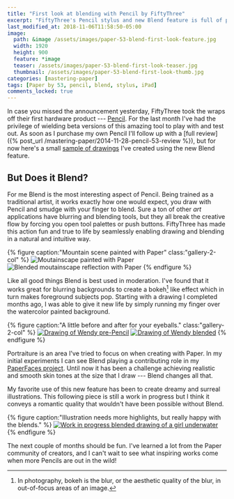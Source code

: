 ```yaml
---
title: "First look at blending with Pencil by FiftyThree"
excerpt: "FiftyThree's Pencil stylus and new Blend feature is full of promise. Here’s a taste of what is possible using them."
last_modified_at: 2018-11-06T11:58:50-05:00
image:
  path: &image /assets/images/paper-53-blend-first-look-feature.jpg
  width: 1920
  height: 900
  feature: *image
  teaser: /assets/images/paper-53-blend-first-look-teaser.jpg
  thumbnail: /assets/images/paper-53-blend-first-look-thumb.jpg
categories: [mastering-paper]
tags: [Paper by 53, pencil, blend, stylus, iPad]
comments_locked: true
---
```


In case you missed the announcement yesterday, FiftyThree took the wraps off their first hardware product --- [Pencil](http://fiftythree.com/pencil). For the last month I've had the privilege of wielding beta versions of this amazing tool to play with and test out. As soon as I purchase my own Pencil I'll follow up with a [full review]({% post_url /mastering-paper/2014-11-28-pencil-53-review %}), but for now here's a small [sample of drawings](/tag/blend/) I've created using the new Blend feature.

## But Does it Blend?

For me Blend is the most interesting aspect of Pencil. Being trained as a traditional artist, it works exactly how one would expect, you draw with Pencil and smudge with your finger to blend. Sure a ton of other *art* applications have blurring and blending tools, but they all break the creative flow by forcing you open tool palettes or push buttons. FiftyThree has made this action fun and true to life by seamlessly enabling drawing and blending in a natural and intuitive way.

{% figure caption:"Mountain scene painted with Paper" class:"gallery-2-col" %}
![Moutainscape painted with Paper](/assets/images/paper-53-blend-moutain.jpg)
![Blended moutainscape reflection with Paper](/assets/images/paper-53-blend-moutain-reflection.jpg)
{% endfigure %}

Like all good things Blend is best used in moderation. I've found that it works great for blurring backgrounds to create a bokeh[^bokeh] like effect which in turn makes foreground subjects pop. Starting with a drawing I completed months ago, I was able to give it new life by simply running my finger over the watercolor painted background.

[^bokeh]: In photography, bokeh is the blur, or the aesthetic quality of the blur, in out-of-focus areas of an image.

{% figure caption:"A little before and after for your eyeballs." class:"gallery-2-col" %}
[![Drawing of Wendy pre-Pencil](/assets/images/paper-53-wendy-forest.jpg)](/assets/images/paper-53-wendy-forest-lg.jpg)
[![Drawing of Wendy blended](/assets/images/paper-53-wendy-forest-blend.jpg)](/assets/images/paper-53-wendy-forest-blend-lg.jpg)
{% endfigure %}

Portraiture is an area I've tried to focus on when creating with Paper. In my initial experiments I can see Blend playing a contributing role in my [PaperFaces project](/paperfaces/). Until now it has been a challenge achieving realistic and smooth skin tones at the size that I draw --- Blend changes all that.

My favorite use of this new feature has been to create dreamy and surreal illustrations. This following piece is still a work in progress but I think it conveys a romantic quality that wouldn't have been possible without Blend.

{% figure caption:"Illustration needs more highlights, but really happy with the blends." %}
[![Work in progress blended drawing of a girl underwater](/assets/images/paper-53-girl-underwater-wip.jpg)](/assets/images/paper-53-girl-underwater-wip-lg.jpg)
{% endfigure %}

The next couple of months should be fun. I've learned a lot from the Paper community of creators, and I can't wait to see what inspiring works come when more Pencils are out in the wild!
